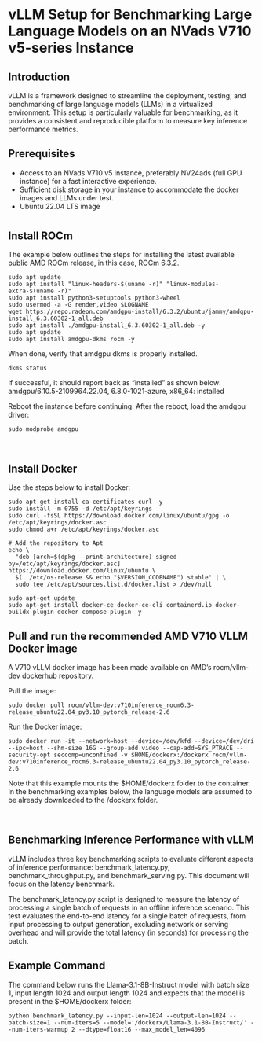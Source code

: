 # vLLM Setup for Benchmarking Large Language Models on an NVads V710 v5-series Instance

## Introduction 

vLLM is a framework designed to streamline the deployment, testing, and benchmarking of large language models (LLMs) in a virtualized environment.  This setup is particularly valuable for benchmarking, as it provides a consistent and reproducible platform to measure key inference performance metrics.


## Prerequisites
- Access to an NVads V710 v5 instance, preferably NV24ads (full GPU instance) for a fast interactive experience.
- Sufficient disk storage in your instance to accommodate the docker images and LLMs under test.
- Ubuntu 22.04 LTS image

#

## Install ROCm
The example below outlines the steps for installing the latest available public AMD ROCm release, in this case, ROCm 6.3.2.

```
sudo apt update
sudo apt install "linux-headers-$(uname -r)" "linux-modules-extra-$(uname -r)"
sudo apt install python3-setuptools python3-wheel
sudo usermod -a -G render,video $LOGNAME 
wget https://repo.radeon.com/amdgpu-install/6.3.2/ubuntu/jammy/amdgpu-install_6.3.60302-1_all.deb
sudo apt install ./amdgpu-install_6.3.60302-1_all.deb -y
sudo apt update
sudo apt install amdgpu-dkms rocm -y
```

When done, verify that amdgpu dkms is properly installed.  

```
dkms status
```

If successful, it should report back as “installed” as shown below:
amdgpu/6.10.5-2109964.22.04, 6.8.0-1021-azure, x86_64: installed

Reboot the instance before continuing.  After the reboot, load the amdgpu driver:

```
sudo modprobe amdgpu
```


 
## Install Docker
Use the steps below to install Docker:

```
sudo apt-get install ca-certificates curl -y
sudo install -m 0755 -d /etc/apt/keyrings
sudo curl -fsSL https://download.docker.com/linux/ubuntu/gpg -o /etc/apt/keyrings/docker.asc
sudo chmod a+r /etc/apt/keyrings/docker.asc

# Add the repository to Apt 
echo \
  "deb [arch=$(dpkg --print-architecture) signed-by=/etc/apt/keyrings/docker.asc] https://download.docker.com/linux/ubuntu \
  $(. /etc/os-release && echo "$VERSION_CODENAME") stable" | \
  sudo tee /etc/apt/sources.list.d/docker.list > /dev/null

sudo apt-get update
sudo apt-get install docker-ce docker-ce-cli containerd.io docker-buildx-plugin docker-compose-plugin -y
```



## Pull and run the recommended AMD V710 VLLM Docker image

A V710 vLLM docker image has been made available on AMD’s rocm/vllm-dev dockerhub repository.  

Pull the image:

```
sudo docker pull rocm/vllm-dev:v710inference_rocm6.3-release_ubuntu22.04_py3.10_pytorch_release-2.6
```



Run the Docker image:

```
sudo docker run -it --network=host --device=/dev/kfd --device=/dev/dri --ipc=host --shm-size 16G --group-add video --cap-add=SYS_PTRACE --security-opt seccomp=unconfined -v $HOME/dockerx:/dockerx rocm/vllm-dev:v710inference_rocm6.3-release_ubuntu22.04_py3.10_pytorch_release-2.6
```

Note that this example mounts the $HOME/dockerx folder to the container.  In the benchmarking examples below, the language models are assumed to be already downloaded to the /dockerx folder.


 
## Benchmarking Inference Performance with vLLM

vLLM includes three key benchmarking scripts to evaluate different aspects of inference performance: benchmark_latency.py, benchmark_throughput.py, and benchmark_serving.py.   This document will focus on the latency benchmark.

The benchmark_latency.py script is designed to measure the latency of processing a single batch of requests in an offline inference scenario. This test evaluates the end-to-end latency for a single batch of requests, from input processing to output generation, excluding network or serving overhead and will provide the total latency (in seconds) for processing the batch.



## Example Command 
The command below runs the Llama-3.1-8B-Instruct model with batch size 1, input length 1024 and output length 1024 and expects that the model is present in the $HOME/dockerx folder:

```
python benchmark_latency.py --input-len=1024 --output-len=1024 --batch-size=1 --num-iters=5 --model='/dockerx/Llama-3.1-8B-Instruct/' --num-iters-warmup 2 --dtype=float16 --max_model_len=4096
```



